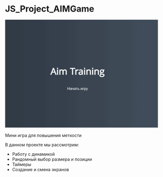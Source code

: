 # JS_Project_AIMGame
![Alt text](https://github.com/DreamLife37/JS_Project_AIMGame/blob/main/AIMGame.gif)

Мини игра для повышения меткости

В данном проекте мы рассмотрим:
- Работу с динамикой
- Рандомный выбор размера и позиции 
- Таймеры
- Создание и смена экранов
